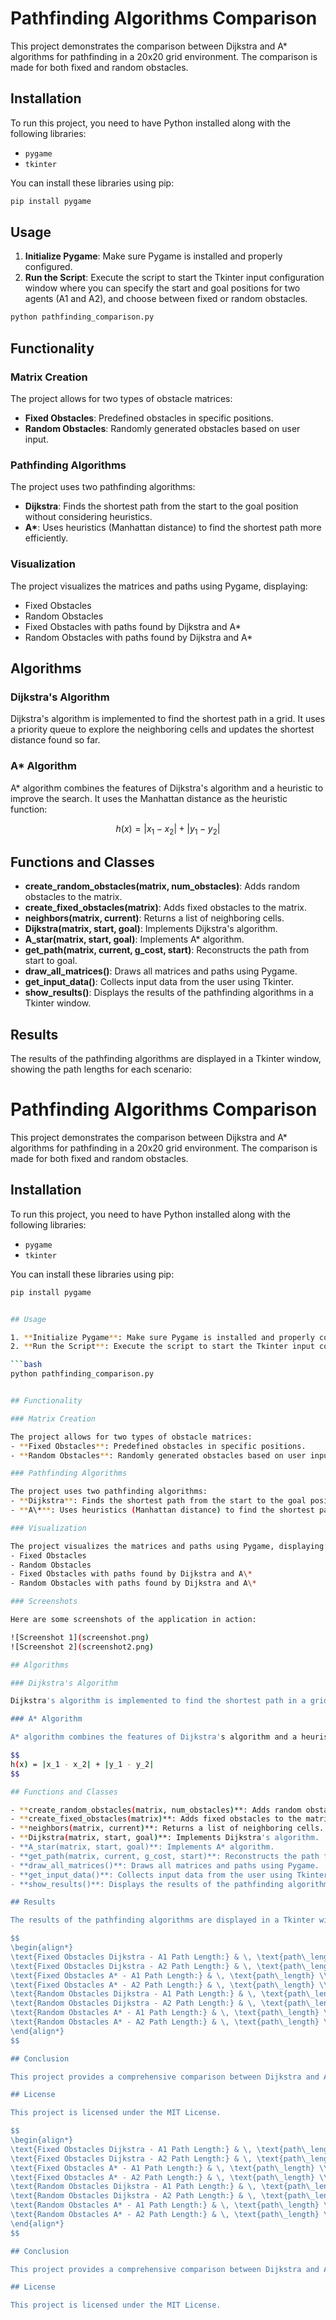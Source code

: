 # Pathfinding Algorithms Comparison

This project demonstrates the comparison between Dijkstra and A\* algorithms for pathfinding in a 20x20 grid environment. The comparison is made for both fixed and random obstacles.

## Installation

To run this project, you need to have Python installed along with the following libraries:

- `pygame`
- `tkinter`

You can install these libraries using pip:

```bash
pip install pygame
```


## Usage

1. **Initialize Pygame**: Make sure Pygame is installed and properly configured.
2. **Run the Script**: Execute the script to start the Tkinter input configuration window where you can specify the start and goal positions for two agents (A1 and A2), and choose between fixed or random obstacles.

```bash
python pathfinding_comparison.py
```

## Functionality

### Matrix Creation

The project allows for two types of obstacle matrices:

- **Fixed Obstacles**: Predefined obstacles in specific positions.
- **Random Obstacles**: Randomly generated obstacles based on user input.

### Pathfinding Algorithms

The project uses two pathfinding algorithms:

- **Dijkstra**: Finds the shortest path from the start to the goal position without considering heuristics.
- **A\***: Uses heuristics (Manhattan distance) to find the shortest path more efficiently.

### Visualization

The project visualizes the matrices and paths using Pygame, displaying:

- Fixed Obstacles
- Random Obstacles
- Fixed Obstacles with paths found by Dijkstra and A\*
- Random Obstacles with paths found by Dijkstra and A\*

## Algorithms

### Dijkstra's Algorithm

Dijkstra's algorithm is implemented to find the shortest path in a grid. It uses a priority queue to explore the neighboring cells and updates the shortest distance found so far.

### A\* Algorithm

A\* algorithm combines the features of Dijkstra's algorithm and a heuristic to improve the search. It uses the Manhattan distance as the heuristic function:

$$
h(x) = |x_1 - x_2| + |y_1 - y_2|
$$

## Functions and Classes

- **create_random_obstacles(matrix, num_obstacles)**: Adds random obstacles to the matrix.
- **create_fixed_obstacles(matrix)**: Adds fixed obstacles to the matrix.
- **neighbors(matrix, current)**: Returns a list of neighboring cells.
- **Dijkstra(matrix, start, goal)**: Implements Dijkstra's algorithm.
- **A_star(matrix, start, goal)**: Implements A\* algorithm.
- **get_path(matrix, current, g_cost, start)**: Reconstructs the path from start to goal.
- **draw_all_matrices()**: Draws all matrices and paths using Pygame.
- **get_input_data()**: Collects input data from the user using Tkinter.
- **show_results()**: Displays the results of the pathfinding algorithms in a Tkinter window.

## Results

The results of the pathfinding algorithms are displayed in a Tkinter window, showing the path lengths for each scenario:

# Pathfinding Algorithms Comparison

This project demonstrates the comparison between Dijkstra and A* algorithms for pathfinding in a 20x20 grid environment. The comparison is made for both fixed and random obstacles.

## Installation

To run this project, you need to have Python installed along with the following libraries:
- `pygame`
- `tkinter`

You can install these libraries using pip:

```bash
pip install pygame


## Usage

1. **Initialize Pygame**: Make sure Pygame is installed and properly configured.
2. **Run the Script**: Execute the script to start the Tkinter input configuration window where you can specify the start and goal positions for two agents (A1 and A2), and choose between fixed or random obstacles.

```bash
python pathfinding_comparison.py


## Functionality

### Matrix Creation

The project allows for two types of obstacle matrices:
- **Fixed Obstacles**: Predefined obstacles in specific positions.
- **Random Obstacles**: Randomly generated obstacles based on user input.

### Pathfinding Algorithms

The project uses two pathfinding algorithms:
- **Dijkstra**: Finds the shortest path from the start to the goal position without considering heuristics.
- **A\***: Uses heuristics (Manhattan distance) to find the shortest path more efficiently.

### Visualization

The project visualizes the matrices and paths using Pygame, displaying:
- Fixed Obstacles
- Random Obstacles
- Fixed Obstacles with paths found by Dijkstra and A\*
- Random Obstacles with paths found by Dijkstra and A\*

### Screenshots

Here are some screenshots of the application in action:

![Screenshot 1](screenshot.png)
![Screenshot 2](screenshot2.png)

## Algorithms

### Dijkstra's Algorithm

Dijkstra's algorithm is implemented to find the shortest path in a grid. It uses a priority queue to explore the neighboring cells and updates the shortest distance found so far.

### A* Algorithm

A* algorithm combines the features of Dijkstra's algorithm and a heuristic to improve the search. It uses the Manhattan distance as the heuristic function:

$$
h(x) = |x_1 - x_2| + |y_1 - y_2|
$$

## Functions and Classes

- **create_random_obstacles(matrix, num_obstacles)**: Adds random obstacles to the matrix.
- **create_fixed_obstacles(matrix)**: Adds fixed obstacles to the matrix.
- **neighbors(matrix, current)**: Returns a list of neighboring cells.
- **Dijkstra(matrix, start, goal)**: Implements Dijkstra's algorithm.
- **A_star(matrix, start, goal)**: Implements A* algorithm.
- **get_path(matrix, current, g_cost, start)**: Reconstructs the path from start to goal.
- **draw_all_matrices()**: Draws all matrices and paths using Pygame.
- **get_input_data()**: Collects input data from the user using Tkinter.
- **show_results()**: Displays the results of the pathfinding algorithms in a Tkinter window.

## Results

The results of the pathfinding algorithms are displayed in a Tkinter window, showing the path lengths for each scenario:

$$
\begin{align*}
\text{Fixed Obstacles Dijkstra - A1 Path Length:} & \, \text{path\_length} \\
\text{Fixed Obstacles Dijkstra - A2 Path Length:} & \, \text{path\_length} \\
\text{Fixed Obstacles A* - A1 Path Length:} & \, \text{path\_length} \\
\text{Fixed Obstacles A* - A2 Path Length:} & \, \text{path\_length} \\
\text{Random Obstacles Dijkstra - A1 Path Length:} & \, \text{path\_length} \\
\text{Random Obstacles Dijkstra - A2 Path Length:} & \, \text{path\_length} \\
\text{Random Obstacles A* - A1 Path Length:} & \, \text{path\_length} \\
\text{Random Obstacles A* - A2 Path Length:} & \, \text{path\_length} \\
\end{align*}
$$

## Conclusion

This project provides a comprehensive comparison between Dijkstra and A* algorithms for pathfinding in different obstacle environments. It demonstrates the efficiency and effectiveness of each algorithm in finding the shortest path.

## License

This project is licensed under the MIT License.

$$
\begin{align*}
\text{Fixed Obstacles Dijkstra - A1 Path Length:} & \, \text{path\_length} \\
\text{Fixed Obstacles Dijkstra - A2 Path Length:} & \, \text{path\_length} \\
\text{Fixed Obstacles A* - A1 Path Length:} & \, \text{path\_length} \\
\text{Fixed Obstacles A* - A2 Path Length:} & \, \text{path\_length} \\
\text{Random Obstacles Dijkstra - A1 Path Length:} & \, \text{path\_length} \\
\text{Random Obstacles Dijkstra - A2 Path Length:} & \, \text{path\_length} \\
\text{Random Obstacles A* - A1 Path Length:} & \, \text{path\_length} \\
\text{Random Obstacles A* - A2 Path Length:} & \, \text{path\_length} \\
\end{align*}
$$

## Conclusion

This project provides a comprehensive comparison between Dijkstra and A\* algorithms for pathfinding in different obstacle environments. It demonstrates the efficiency and effectiveness of each algorithm in finding the shortest path.

## License

This project is licensed under the MIT License.
